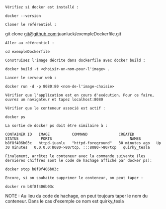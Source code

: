 

    Vérifiez si docker est installé :

`docker --version`

    Cloner le référentiel :

git clone git@github.com:juanluck/exempleDockerfile.git

    Aller au référentiel :

`cd exempleDockerfile`

    Construisez l'image décrite dans dockerfile avec docker build :

`docker build -t <choisir-un-nom-pour-l'image> .`

    Lancer le serveur web :

`docker run -d -p 8080:80 <nom-de-l'image-choisie>`

    Vérifier que l'application est en cours d'exécution. Pour ce faire, ouvrez un navigateur et tapez localhost:8080

    Vérifier que le conteneur associé est actif :

`docker ps`

    La sortie de docker ps doit être similaire à :

`CONTAINER ID   IMAGE          COMMAND              CREATED          STATUS          PORTS                                   NAMES`
`b8f8f406b03c   httpd-juanlu   "httpd-foreground"   30 minutes ago   Up 30 minutes   0.0.0.0:8080->80/tcp, :::8080->80/tcp   quirky_tesla`

    Finalement, arrêtez le conteneur avec la commande suivante (les dernières chiffres sont le code de hachage affiché par docker ps):

`docker stop b8f8f406b03c`

    Encore, si on souhaite supprimer le conteneur, on peut taper :

`docker rm b8f8f406b03c`

NOTE : Au lieu du code de hachage, on peut toujours taper le nom du conteneur. Dans le cas d'exemple ce nom est quirky_tesla
